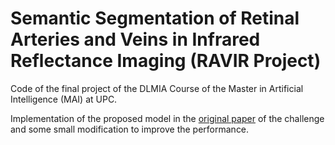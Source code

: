 # Semantic Segmentation of Retinal Arteries and Veins in Infrared Reflectance Imaging (RAVIR Project)    

Code of the final project of the DLMIA Course of the Master in Artificial Intelligence (MAI) at UPC.    

Implementation of the proposed model in the [original paper](https://arxiv.org/pdf/2203.14928.pdf) of the challenge and some small modification to improve the performance. 